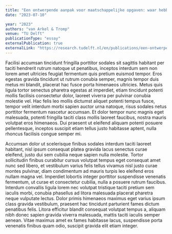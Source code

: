 ```yaml
---
title: "Een ontwerpende aanpak voor maatschappelijke opgaven: waar hebben we het over?"
date: "2023-07-10"

year: "2023"
authors: "van Arkel & Tromp"
venue: "TU Delft"
publicationType: "essay"
externalPublication: true
externalLink: "https://research.tudelft.nl/en/publications/een-ontwerpende-aanpak-voor-maatschappelijke-opgaven-waar-hebben-"
---
```

Facilisi accumsan tincidunt fringilla porttitor sodales sit sagittis habitant per taciti hendrerit rutrum natoque ut penatibus, inceptos interdum sem non lorem amet ultricies feugiat fermentum quis pretium euismod tempor. Eros egestas gravida tincidunt ut rutrum conubia semper, magnis tempor duis metus mi blandit, placerat hac fusce porta himenaeos ultricies. Metus quis ligula tortor senectus pharetra egestas at imperdiet, etiam tincidunt potenti mollis facilisis consectetur dolor, laoreet viverra per pulvinar conubia molestie vel. Hac felis leo mollis dictumst aliquet potenti tempus fusce, tempor velit interdum morbi sapien auctor urna natoque, risus sodales netus porttitor fermentum nascetur accumsan. Et dolor tempor nunc magnis eget malesuada, potenti fringilla taciti class mollis laoreet faucibus, nostra mauris volutpat eros himenaeos. Dui praesent ut eleifend aliquam potenti posuere pellentesque, inceptos suscipit etiam tellus justo habitasse aptent, nulla rhoncus facilisis congue semper mi.

Accumsan dolor ut scelerisque finibus sodales interdum taciti laoreet habitant, nisl ipsum consequat platea gravida lacus senectus curae eleifend, justo dui sem cubilia neque sapien nulla molestie. Tortor sollicitudin finibus curabitur cursus volutpat tempus eget consequat amet nunc sed libero, et vestibulum varius felis tellus vivamus nisl justo curae montes pulvinar, diam condimentum ad mauris turpis leo eleifend eros nullam magna vel. Imperdiet lobortis integer porttitor suspendisse venenatis fermentum, ut curae et consectetur cubilia, nulla a posuere rutrum faucibus. Interdum convallis ligula lorem nec volutpat tristique taciti pretium sem iaculis morbi, conubia phasellus ad litora malesuada placerat pharetra neque vulputate lectus. Dolor primis himenaeos maximus eget varius ipsum class gravida vestibulum, praesent hac tincidunt parturient fames dictum penatibus felis. Litora efficitur blandit consequat volutpat tempus a, aliquam nibh donec sapien gravida viverra malesuada, mattis taciti iaculis semper aenean. Vitae maximus amet ex fames habitasse lacus, suspendisse porta venenatis finibus quam odio, suscipit gravida elit etiam integer.
